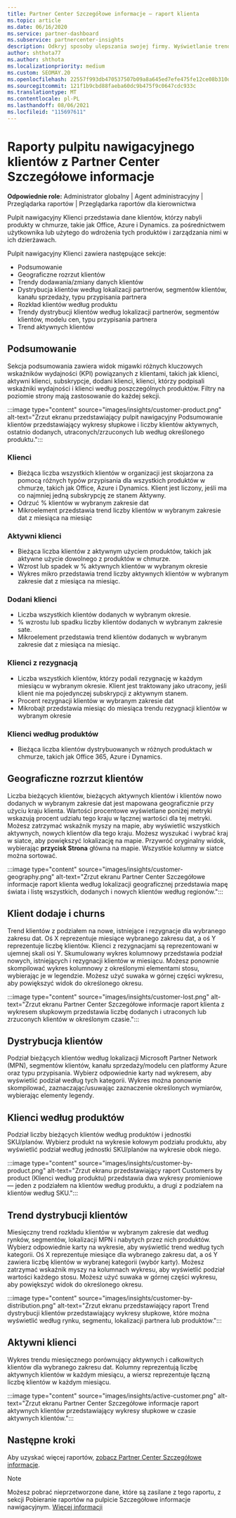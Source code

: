 ```yaml
---
title: Partner Center Szczegółowe informacje — raport klienta
ms.topic: article
ms.date: 06/16/2020
ms.service: partner-dashboard
ms.subservice: partnercenter-insights
description: Odkryj sposoby ulepszania swojej firmy. Wyświetlanie trendów określonych klientów według lokalizacji geograficznej, produktu i innych atrybutów.
author: shthota77
ms.author: shthota
ms.localizationpriority: medium
ms.custom: SEOMAY.20
ms.openlocfilehash: 22557f993db470537507b09a8a645ed7efe475fe12ce08b310de26d6077643d0
ms.sourcegitcommit: 121f1b9cbd88faeba60dc9b475f9c0647cdc933c
ms.translationtype: MT
ms.contentlocale: pl-PL
ms.lasthandoff: 08/06/2021
ms.locfileid: "115697611"
---
```

# <a name="customers-dashboard-reports-from-partner-center-insights"></a>Raporty pulpitu nawigacyjnego klientów z Partner Center Szczegółowe informacje

**Odpowiednie role:** Administrator globalny | Agent administracyjny | Przeglądarka raportów | Przeglądarka raportów dla kierownictwa

Pulpit nawigacyjny Klienci przedstawia dane klientów, którzy nabyli produkty w chmurze, takie jak Office, Azure i Dynamics. za pośrednictwem użytkownika lub użytego do wdrożenia tych produktów i zarządzania nimi w ich dzierżawach. 
 
Pulpit nawigacyjny Klienci zawiera następujące sekcje: 

- Podsumowanie  
- Geograficzne rozrzut klientów 
- Trendy dodawania/zmiany danych klientów 
- Dystrybucja klientów według lokalizacji partnerów, segmentów klientów, kanału sprzedaży, typu przypisania partnera 
- Rozkład klientów według produktu 
- Trendy dystrybucji klientów według lokalizacji partnerów, segmentów klientów, modelu cen, typu przypisania partnera 
- Trend aktywnych klientów 

## <a name="summary"></a>Podsumowanie

Sekcja podsumowania zawiera widok migawki różnych kluczowych wskaźników wydajności (KPI) powiązanych z klientami, takich jak klienci, aktywni klienci, subskrypcje, dodani klienci, klienci, którzy podpisali wskaźniki wydajności i klienci według poszczególnych produktów. Filtry na poziomie strony mają zastosowanie do każdej sekcji.

:::image type="content" source="images/insights/customer-product.png" alt-text="Zrzut ekranu przedstawiający pulpit nawigacyjny Podsumowanie klientów przedstawiający wykresy słupkowe i liczby klientów aktywnych, ostatnio dodanych, utraconych/zrzuconych lub według określonego produktu.":::

### <a name="customers"></a>Klienci

- Bieżąca liczba wszystkich klientów w organizacji jest skojarzona za pomocą różnych typów przypisania dla wszystkich produktów w chmurze, takich jak Office, Azure i Dynamics. Klient jest liczony, jeśli ma co najmniej jedną subskrypcję ze stanem Aktywny.  
- Odrzuć % klientów w wybranym zakresie dat 
- Mikroelement przedstawia trend liczby klientów w wybranym zakresie dat z miesiąca na miesiąc

### <a name="active-customers"></a>Aktywni klienci

- Bieżąca liczba klientów z aktywnym użyciem produktów, takich jak aktywne użycie dowolnego z produktów w chmurze.
- Wzrost lub spadek w % aktywnych klientów w wybranym okresie
- Wykres mikro przedstawia trend liczby aktywnych klientów w wybranym zakresie dat z miesiąca na miesiąc.

### <a name="customers-added"></a>Dodani klienci

- Liczba wszystkich klientów dodanych w wybranym okresie.
- % wzrostu lub spadku liczby klientów dodanych w wybranym zakresie sate.
- Mikroelement przedstawia trend klientów dodanych w wybranym zakresie dat z miesiąca na miesiąc.

### <a name="customers-churned"></a>Klienci z rezygnacją
- Liczba wszystkich klientów, którzy podali rezygnację w każdym miesiącu w wybranym okresie. Klient jest traktowany jako utracony, jeśli klient nie ma pojedynczej subskrypcji z aktywnym stanem. 
- Procent rezygnacji klientów w wybranym zakresie dat 
- Mikrobajt przedstawia miesiąc do miesiąca trendu rezygnacji klientów w wybranym okresie 
 
### <a name="customers-by-products"></a>Klienci według produktów

- Bieżąca liczba klientów dystrybuowanych w różnych produktach w chmurze, takich jak Office 365, Azure i Dynamics.  

## <a name="geographical-spread-of-your-customers"></a>Geograficzne rozrzut klientów

Liczba bieżących klientów, bieżących aktywnych klientów i klientów nowo dodanych w wybranym zakresie dat jest mapowana geograficznie przy użyciu kraju klienta. Wartości procentowe wyświetlane poniżej metryki wskazują procent udziału tego kraju w łącznej wartości dla tej metryki. Możesz zatrzymać wskaźnik myszy na mapie, aby wyświetlić wszystkich aktywnych, nowych klientów dla tego kraju. Możesz wyszukać i wybrać kraj w siatce, aby powiększyć lokalizację na mapie. Przywróć oryginalny widok, wybierając **przycisk Strona** główna na mapie. Wszystkie kolumny w siatce można sortować.  

:::image type="content" source="images/insights/customer-geography.png" alt-text="Zrzut ekranu Partner Center Szczegółowe informacje raport klienta według lokalizacji geograficznej przedstawia mapę świata i listę wszystkich, dodanych i nowych klientów według regionów.":::

## <a name="customer-adds-and-churns"></a>Klient dodaje i churns

Trend klientów z podziałem na nowe, istniejące i rezygnacje dla wybranego zakresu dat. Oś X reprezentuje miesiące wybranego zakresu dat, a oś Y reprezentuje liczbę klientów. Klienci z rezygnacjami są reprezentowani w ujemnej skali osi Y. Skumulowany wykres kolumnowy przedstawia podział nowych, istniejących i rezygnacji klientów w miesiącu. Możesz ponownie skompilować wykres kolumnowy z określonymi elementami stosu, wybierając je w legendzie. Możesz użyć suwaka w górnej części wykresu, aby powiększyć widok do określonego okresu. 

:::image type="content" source="images/insights/customer-lost.png" alt-text="Zrzut ekranu Partner Center Szczegółowe informacje raport klienta z wykresem słupkowym przedstawia liczbę dodanych i utraconych lub zrzuconych klientów w określonym czasie.":::

## <a name="customer-distribution"></a>Dystrybucja klientów

Podział bieżących klientów według lokalizacji Microsoft Partner Network (MPN), segmentów klientów, kanału sprzedaży/modelu cen platformy Azure oraz typu przypisania. Wybierz odpowiednie karty nad wykresem, aby wyświetlić podział według tych kategorii. Wykres można ponownie skompilować, zaznaczając/usuwając zaznaczenie określonych wymiarów, wybierając elementy legendy. 

## <a name="customers-by-products"></a>Klienci według produktów

Podział liczby bieżących klientów według produktów i jednostki SKU/planów. Wybierz produkt na wykresie kołowym podziału produktu, aby wyświetlić podział według jednostki SKU/planów na wykresie obok niego.

:::image type="content" source="images/insights/customer-by-product.png" alt-text="Zrzut ekranu przedstawiający raport Customers by product (Klienci według produktu) przedstawia dwa wykresy promieniowe — jeden z podziałem na klientów według produktu, a drugi z podziałem na klientów według SKU.":::

## <a name="customer-distribution-trend"></a>Trend dystrybucji klientów 

Miesięczny trend rozkładu klientów w wybranym zakresie dat według rynków, segmentów, lokalizacji MPN i nabytych przez nich produktów. Wybierz odpowiednie karty na wykresie, aby wyświetlić trend według tych kategorii. Oś X reprezentuje miesiące dla wybranego zakresu dat, a oś Y zawiera liczbę klientów w wybranej kategorii (wybór karty). Możesz zatrzymać wskaźnik myszy na kolumnach wykresu, aby wyświetlić podział wartości każdego stosu. Możesz użyć suwaka w górnej części wykresu, aby powiększyć widok do określonego okresu.   

:::image type="content" source="images/insights/customer-by-distribution.png" alt-text="Zrzut ekranu przedstawiający raport Trend dystrybucji klientów przedstawiający wykresy słupkowe, które można wyświetlić według rynku, segmentu, lokalizacji partnera lub produktów.":::

## <a name="active-customers"></a>Aktywni klienci

Wykres trendu miesięcznego porównujący aktywnych i całkowitych klientów dla wybranego zakresu dat. Kolumny reprezentują liczbę aktywnych klientów w każdym miesiącu, a wiersz reprezentuje łączną liczbę klientów w każdym miesiącu. 

:::image type="content" source="images/insights/active-customer.png" alt-text="Zrzut ekranu Partner Center Szczegółowe informacje raport aktywnych klientów przedstawiający wykresy słupkowe w czasie aktywnych klientów.":::

## <a name="next-steps"></a>Następne kroki

Aby uzyskać więcej raportów, [zobacz Partner Center Szczegółowe informacje](partner-center-insights.md).

>[!NOTE]
> Możesz pobrać nieprzetworzone dane, które są zasilane z tego raportu, z sekcji Pobieranie raportów na pulpicie Szczegółowe informacje nawigacyjnym. [Więcej informacji](insights-download-reports.md) 
